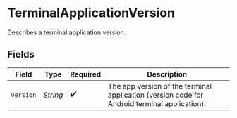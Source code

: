 # TerminalApplicationVersion

Describes a terminal application version.


## Fields

| Field                                                                                        | Type                                                                                         | Required                                                                                     | Description                                                                                  |
| -------------------------------------------------------------------------------------------- | -------------------------------------------------------------------------------------------- | -------------------------------------------------------------------------------------------- | -------------------------------------------------------------------------------------------- |
| `version`                                                                                    | *String*                                                                                     | :heavy_check_mark:                                                                           | The app version of the terminal application (version code for Android terminal application). |